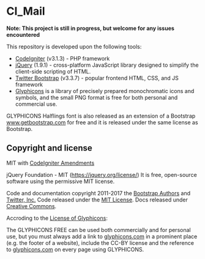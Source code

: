 # CI_Mail

**Note: This project is still in progress, but welcome for any issues encountered**

This repository is developed upon the following tools: 
* [CodeIgniter](http://www.codeigniter.com/) (v3.1.3) - PHP framework
* [jQuery](https://jquery.org/) (1.9.1) - cross-platform JavaScript library designed to simplify the client-side scripting of HTML.
* [Twitter Bootstrap](https://github.com/twbs/bootstrap) (v3.3.7) - popular frontend HTML, CSS, and JS framework
* [Glyphicons](http://glyphicons.com/) is a library of precisely 
prepared monochromatic icons and symbols, and the small PNG 
format is free for both personal and commercial use.

GLYPHICONS Halflings font is also released as an extension of a Bootstrap www.getbootstrap.com for free and it is released under the same license as Bootstrap.



## Copyright and license

MIT with [CodeIgniter Amendments](http://codeigniter.com/user_guide/license.html)

jQuery Foundation - MIT (https://jquery.org/license/)  It is free, open-source software using the permissive MIT license.

Code and documentation copyright 2011-2017 the [Bootstrap Authors](https://github.com/twbs/bootstrap/graphs/contributors) and [Twitter, Inc.](https://twitter.com) Code released under the [MIT License](https://github.com/twbs/bootstrap/blob/master/LICENSE). Docs released under [Creative Commons](https://github.com/twbs/bootstrap/blob/master/docs/LICENSE).

Accroding to the [License of Glyphicons](http://glyphicons.com/glyphicons-licenses/):

The GLYPHICONS FREE can be used both commercially and for personal use, but you must 
always add a link to [glyphicons.com](http://glyphicons.com/) in a prominent place 
(e.g. the footer of a website), include the CC-BY license and the reference to
[glyphicons.com](http://glyphicons.com/) on every page using GLYPHICONS.
